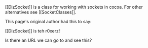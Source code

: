 [[DizSocket]] is a class for working with sockets in cocoa.  For other alternatives see [[SocketClasses]].

This page's original author had this to say:

[[DizSocket]] is teh r0xerz!

Is there an URL we can go to and see this?